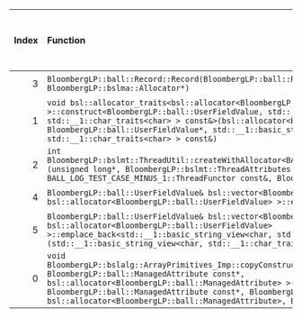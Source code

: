 |   Index | Function                                                                                                                                                                                                                                                                                                                                                                                                                  |   Difference in number of lines |   Function size difference in bytes | Disassembly                                                             |   Number of lines in assumed build | Number of bytes in assumed build   |   Number of lines in ignored build | Number of bytes in ignored build   |
|--------:|:--------------------------------------------------------------------------------------------------------------------------------------------------------------------------------------------------------------------------------------------------------------------------------------------------------------------------------------------------------------------------------------------------------------------------|--------------------------------:|------------------------------------:|:------------------------------------------------------------------------|-----------------------------------:|:-----------------------------------|-----------------------------------:|:-----------------------------------|
|       3 | `BloombergLP::ball::Record::Record(BloombergLP::ball::Record const&, BloombergLP::bslma::Allocator*)`                                                                                                                                                                                                                                                                                                                     |                             -24 |                                 -80 | [Assumed](3.assume.s.txt), [Ignored](3.none.s.txt), [Diff](3.diff.html) |                                624 | 4,817,728                          |                                704 | 4,817,664                          |
|       1 | `void bsl::allocator_traits<bsl::allocator<BloombergLP::ball::UserFieldValue> >::construct<BloombergLP::ball::UserFieldValue, std::__1::basic_string_view<char, std::__1::char_traits<char> > const&>(bsl::allocator<BloombergLP::ball::UserFieldValue>&, BloombergLP::ball::UserFieldValue*, std::__1::basic_string_view<char, std::__1::char_traits<char> > const&)`                                                    |                              -3 |                                  16 | [Assumed](1.assume.s.txt), [Ignored](1.none.s.txt), [Diff](1.diff.html) |                                192 | 4,819,664                          |                                176 | 4,820,080                          |
|       2 | `int BloombergLP::bslmt::ThreadUtil::createWithAllocator<BALL_LOG_TEST_CASE_MINUS_1::ThreadFunctor>(unsigned long*, BloombergLP::bslmt::ThreadAttributes const&, BALL_LOG_TEST_CASE_MINUS_1::ThreadFunctor const&, BloombergLP::bslma::Allocator*)`                                                                                                                                                                       |                              -6 |                                 -16 | [Assumed](2.assume.s.txt), [Ignored](2.none.s.txt), [Diff](2.diff.html) |                                320 | 4,838,608                          |                                336 | 4,839,760                          |
|       4 | `BloombergLP::ball::UserFieldValue& bsl::vector<BloombergLP::ball::UserFieldValue, bsl::allocator<BloombergLP::ball::UserFieldValue> >::emplace_back<long long&>(long long&)`                                                                                                                                                                                                                                             |                             -98 |                                -336 | [Assumed](4.assume.s.txt), [Ignored](4.none.s.txt), [Diff](4.diff.html) |                                560 | 4,820,624                          |                                896 | 4,821,200                          |
|       5 | `BloombergLP::ball::UserFieldValue& bsl::vector<BloombergLP::ball::UserFieldValue, bsl::allocator<BloombergLP::ball::UserFieldValue> >::emplace_back<std::__1::basic_string_view<char, std::__1::char_traits<char> > const&>(std::__1::basic_string_view<char, std::__1::char_traits<char> > const&)`                                                                                                                     |                             -98 |                                -336 | [Assumed](5.assume.s.txt), [Ignored](5.none.s.txt), [Diff](5.diff.html) |                                480 | 4,819,184                          |                                816 | 4,819,264                          |
|       0 | `void BloombergLP::bslalg::ArrayPrimitives_Imp::copyConstruct<BloombergLP::ball::ManagedAttribute, BloombergLP::ball::ManagedAttribute const*, bsl::allocator<BloombergLP::ball::ManagedAttribute> >(BloombergLP::ball::ManagedAttribute*, BloombergLP::ball::ManagedAttribute const*, BloombergLP::ball::ManagedAttribute const*, bsl::allocator<BloombergLP::ball::ManagedAttribute>, BloombergLP::bslmf::MetaInt<0>*)` |                              15 |                                  64 | [Assumed](0.assume.s.txt), [Ignored](0.none.s.txt), [Diff](0.diff.html) |                                272 | 4,831,952                          |                                208 | 4,833,024                          |